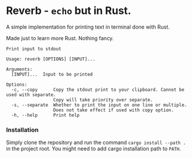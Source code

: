 # Reverb - `echo` but in Rust.

A simple implementation for printing text in terminal done with Rust.

Made just to learn more Rust. Nothing fancy.

```shell
Print input to stdout

Usage: reverb [OPTIONS] [INPUT]...

Arguments:
  [INPUT]...  Input to be printed

Options:
  -c, --copy      Copy the stdout print to your clipboard. Cannot be used with separate.
                  Copy will take priority over separate.
  -s, --separate  Whether to print the input on one line or multiple.
                  Does not take effect if used with copy option.
  -h, --help      Print help

```

### Installation

Simply clone the repository and run the command `cargo install --path .` in the project root.
You might need to add cargo installation path to `PATH`.
